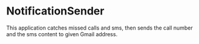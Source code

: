 # NotificationSender
This application catches missed calls and sms, then sends the call number and the sms content to given Gmail address.
